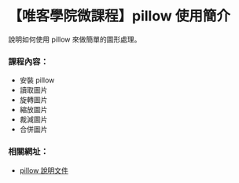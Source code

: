 # 【唯客學院微課程】pillow 使用簡介

說明如何使用 pillow 來做簡單的圖形處理。

### 課程內容：

* 安裝 pillow
* 讀取圖片
* 旋轉圖片
* 縮放圖片
* 裁減圖片
* 合併圖片

### 相關網址：

* [pillow 說明文件](https://pillow.readthedocs.io/en/stable/)